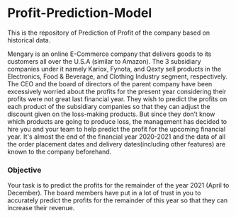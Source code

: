 # Profit-Prediction-Model
This is the repository of Prediction of Profit of the company based on historical data.

Mengary is an online E-Commerce company that delivers goods to its customers all over the U.S.A (similar to Amazon). The 3 subsidiary companies under it namely Kariox, Fynota, and Qexty sell products in the Electronics, Food & Beverage, and Clothing Industry segment, respectively. The CEO and the board of directors of the parent company have been excessively worried about the profits for the present year considering their profits were not great last financial year. They wish to predict the profits on each product of the subsidiary companies so that they can adjust the discount given on the loss-making products. But since they don’t know which products are going to produce loss, the management has decided to hire you and your team to help predict the profit for the upcoming financial year. It's almost the end of the financial year 2020-2021 and the data of all the order placement dates and delivery dates(including other features) are known to the company beforehand.

### Objective
Your task is to predict the profits for the remainder of the year 2021 (April to December). The board members have put in a lot of trust in you to accurately predict the profits for the remainder of this year so that they can increase their revenue.
